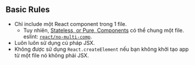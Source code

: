 ## Basic Rules

  - Chỉ include một React component trong 1 file.
    - Tuy nhiên, [Stateless, or Pure, Components](https://facebook.github.io/react/docs/reusable-components.html#stateless-functions) có thể chung một file. eslint: [`react/no-multi-comp`](https://github.com/yannickcr/eslint-plugin-react/blob/master/docs/rules/no-multi-comp.md#ignorestateless).
  - Luôn luôn sử dụng cú pháp JSX.
  - Không được sử dụng `React.createElement` nếu bạn không khởi tạo app từ một file nó không phải JSX.
